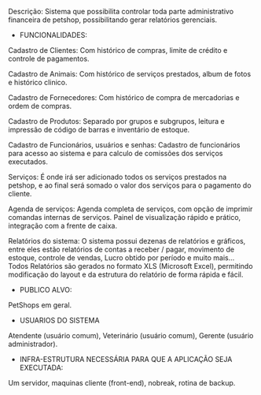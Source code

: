 Descrição: Sistema que possibilita controlar toda parte administrativo
financeira de petshop, possibilitando gerar relatórios gerenciais.

- FUNCIONALIDADES:

Cadastro de Clientes:
Com histórico de compras, limite de crédito e controle de pagamentos.

Cadastro de Animais:
Com histórico de serviços prestados, album de fotos e histórico clinico.

Cadastro de Fornecedores:
Com histórico de compra de mercadorias e ordem de compras.

Cadastro de Produtos:
Separado por grupos e subgrupos, leitura e impressão de código de
barras e inventário de estoque.

Cadastro de Funcionários, usuários e senhas:
Cadastro de funcionários para acesso ao sistema e para calculo de
comissões dos serviços executados.

Serviços:
É onde irá ser adicionado todos os serviços prestados na petshop, e ao final
será somado o valor dos serviços para o pagamento do cliente.

Agenda de serviços:
Agenda completa de serviços, com opção de imprimir comandas internas
de serviços. Painel de visualização rápido e prático, integração com a
frente de caixa.

Relatórios do sistema:
O sistema possui dezenas de relatórios e gráficos, entre eles estão
relatórios de contas a receber / pagar, movimento de estoque, controle
de vendas, Lucro obtido por período e muito mais...
Todos Relatórios são gerados no formato XLS (Microsoft Excel),
permitindo modificação do layout e da estrutura do relatório de forma
rápida e fácil.


- PUBLICO ALVO:

PetShops em geral.

- USUARIOS DO SISTEMA

Atendente (usuário comum),
Veterinário (usuário comum),
Gerente (usuário administrador).

- INFRA-ESTRUTURA NECESSÁRIA PARA QUE A APLICAÇÃO SEJA EXECUTADA:

Um servidor,
maquinas cliente (front-end),
nobreak,
rotina de backup.